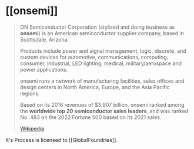 ﻿---
aliases:
- "ON Semiconductor Corporation"
---

# [[onsemi]]

> ON Semiconductor Corporation (stylized and doing business as **onsemi**) 
> is an American semiconductor supplier company, based in Scottsdale, Arizona. 
> 
> Products include power and signal management, logic, discrete, 
> and custom devices for automotive, communications, computing, consumer, 
> industrial, LED lighting, medical, military/aerospace and power applications. 
> 
> onsemi runs a network of manufacturing facilities, sales offices and design centers 
> in North America, Europe, and the Asia Pacific regions. 
> 
> Based on its 2016 revenues of $3.907 billion, 
> onsemi ranked among the __worldwide top 20 semiconductor sales leaders__, 
> and was ranked No. 483 on the 2022 Fortune 500 based on its 2021 sales.
>
> [Wikipedia](https://en.wikipedia.org/wiki/Onsemi)

It's Process is licensed to [[GlobalFoundries]]. 

